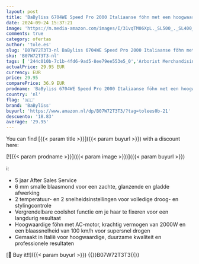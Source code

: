 ```yaml
---
layout: post
title: 'BaByliss 6704WE Speed Pro 2000 Italiaanse föhn met een hoogwaardige AC-motor  Coolshot  Afneembare Filter [Professionele AC-Motor]'
date: 2024-09-24 15:37:21
image: 'https://m.media-amazon.com/images/I/31vqTM06XpL._SL500_._SL400_.jpg'
comments: true
category: ofertas
author: 'tole.es'
slug: 'B07W72T3T3-nl BaByliss 6704WE Speed Pro 2000 Italiaanse föhn met een...'
sku: 'B07W72T3T3-nl'
tags: [ '244c010b-7c1b-4fd6-9ad5-8ee79ee553e5_0','Arborist Merchandising Root','Beauty','Beauty & persoonlijke verzorging','Haardrogers','Haardrogers & accessoires','Haarverzorging','Haarverzorgingsproducten','Made in Italy Beauty & persoonlijke verzorging','Persoonlijke Verzorgingsapparaten','Self Service','Special Features Stores','Stylinginstrumenten voor haar','babyliss','🇳🇱', ]
actualPrice: 29.95 EUR
currency: EUR
price: 29.95
comparePrice: 36.9 EUR
prodname: 'BaByliss 6704WE Speed Pro 2000 Italiaanse föhn met een hoogwaardige AC-motor  Coolshot  Afneembare Filter [Professionele AC-Motor]'
country: 'nl'
flag: '🇳🇱'
brand: 'BaByliss'
buyurl: 'https://www.amazon.nl/dp/B07W72T3T3/?tag=tolees0b-21'
descuento: '18.83'
average: '29.95'
---
```


You can find [{{< param title >}}]({{< param buyurl >}}) with a discount here:

[![{{< param prodname >}}]({{< param image >}})]({{< param buyurl >}})

ℹ️:

- 5 jaar After Sales Service
- 6 mm smalle blaasmond voor een zachte, glanzende en gladde afwerking
- 2 temperatuur- en 2 snelheidsinstellingen voor volledige droog- en stylingcontrole
- Vergrendelbare coolshot functie om je haar te fixeren voor een langdurig resultaat
- Hoogwaardige föhn met AC-motor, krachtig vermogen van 2000W en een blaassnelheid van 100 km/h voor supersnel drogen
- Gemaakt in Italië voor hoogwaardige, duurzame kwaliteit en professionele resultaten

[🛒 Buy it!!]({{< param buyurl >}})
{{<world>}}B07W72T3T3{{</world>}}
